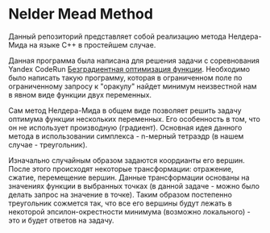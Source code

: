 # Nelder Mead Method

Данный репозиторий представляет собой реализацию метода Нелдера-Мида на языке C++ в простейшем случае. 

Данная программа была написана для решения задачи с соревнования Yandex CodeRun [Безградиентная оптимизация функции](https://coderun.yandex.ru/problem/gradient-free-optimization). Необходимо было написать такую программу, которая в ограниченном поле по ограниченному запросу к "оракулу" найдет минимум неизвестной нам в явном виде функции двух переменных. 

Сам метод Нелдера-Мида в общем виде позволяет решить задачу оптимума функции нескольких переменных. Его особенность в том, что он не использует производную (градиент). Основная идея данного метода в использовании симплекса - n-мерный тетраэдр (в нашем случае - треугольник).

Изначально случайным образом задаются коордианты его вершин. После этого происходят некоторые трансформации: отражение, сжатие, перемещение вершин. Данные трансформации основаны на значениях функции в выбранных точках (в данной задаче - можно было делать запрос на значение в точке). Таким образом постепенно треугольник сожмется так, что все его вершины будут лежать в некоторой эпсилон-окрестности минимума (возможно локального) - это и будет ответов на задачу. 
